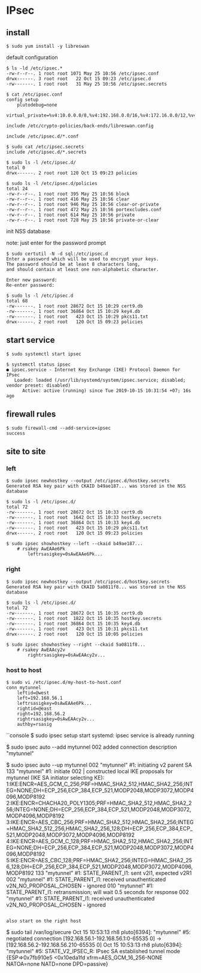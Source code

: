# IPsec

## install
```console
$ sudo yum install -y libreswan
```

default configuration

```console
$ ls -ld /etc/ipsec.*
-rw-r--r--. 1 root root 1071 May 25 10:56 /etc/ipsec.conf
drwx------. 3 root root   22 Oct 15 09:23 /etc/ipsec.d
-rw-------. 1 root root   31 May 25 10:56 /etc/ipsec.secrets

$ cat /etc/ipsec.conf
config setup
    plutodebug=none
    virtual_private=%v4:10.0.0.0/8,%v4:192.168.0.0/16,%v4:172.16.0.0/12,%v4:25.0.0.0/8,%v4:100.64.0.0/10,%v6:fd00::/8,%v6:fe80::/10

include /etc/crypto-policies/back-ends/libreswan.config

include /etc/ipsec.d/*.conf

$ sudo cat /etc/ipsec.secrets
include /etc/ipsec.d/*.secrets

$ sudo ls -l /etc/ipsec.d/
total 0
drwx------. 2 root root 120 Oct 15 09:23 policies

$ sudo ls -l /etc/ipsec.d/policies
total 24
-rw-r--r--. 1 root root 395 May 25 10:56 block
-rw-r--r--. 1 root root 416 May 25 10:56 clear
-rw-r--r--. 1 root root 946 May 25 10:56 clear-or-private
-rw-r--r--. 1 root root 472 May 25 10:56 portexcludes.conf
-rw-r--r--. 1 root root 614 May 25 10:56 private
-rw-r--r--. 1 root root 728 May 25 10:56 private-or-clear
```

init NSS database

note: just enter for the password prompt

```console
$ sudo certutil -N -d sql:/etc/ipsec.d
Enter a password which will be used to encrypt your keys.
The password should be at least 8 characters long,
and should contain at least one non-alphabetic character.

Enter new password:
Re-enter password:

$ sudo ls -l /etc/ipsec.d
total 68
-rw-------. 1 root root 28672 Oct 15 10:29 cert9.db
-rw-------. 1 root root 36864 Oct 15 10:29 key4.db
-rw-------. 1 root root   423 Oct 15 10:29 pkcs11.txt
drwx------. 2 root root   120 Oct 15 09:23 policies
```

## start service

```console
$ sudo systemctl start ipsec

$ systemctl status ipsec
● ipsec.service - Internet Key Exchange (IKE) Protocol Daemon for IPsec
   Loaded: loaded (/usr/lib/systemd/system/ipsec.service; disabled; vendor preset: disabled)
      Active: active (running) since Tue 2019-10-15 10:31:54 +07; 16s ago
```

## firewall rules

```console
$ sudo firewall-cmd --add-service=ipsec
success
```

## site to site

### left

```console
$ sudo ipsec newhostkey --output /etc/ipsec.d/hostkey.secrets
Generated RSA key pair with CKAID b49ae187... was stored in the NSS database

$ sudo ls -l /etc/ipsec.d/
total 72
-rw-------. 1 root root 28672 Oct 15 10:33 cert9.db
-rw-------. 1 root root  1642 Oct 15 10:33 hostkey.secrets
-rw-------. 1 root root 36864 Oct 15 10:33 key4.db
-rw-------. 1 root root   423 Oct 15 10:29 pkcs11.txt
drwx------. 2 root root   120 Oct 15 09:23 policies

$ sudo ipsec showhostkey --left --ckaid b49ae187...
    # rsakey AwEAAe6Pk
        leftrsasigkey=0sAwEAAe6Pk...
```

### right

```console
$ sudo ipsec newhostkey --output /etc/ipsec.d/hostkey.secrets
Generated RSA key pair with CKAID 5a0811f8... was stored in the NSS database

$ sudo ls -l /etc/ipsec.d/
total 72
-rw-------. 1 root root 28672 Oct 15 10:35 cert9.db
-rw-------. 1 root root  1822 Oct 15 10:35 hostkey.secrets
-rw-------. 1 root root 36864 Oct 15 10:35 key4.db
-rw-------. 1 root root   423 Oct 15 10:31 pkcs11.txt
drwx------. 2 root root   120 Oct 15 10:05 policies

$ sudo ipsec showhostkey --right --ckaid 5a0811f8...
    # rsakey AwEAAcy2v
        rightrsasigkey=0sAwEAAcy2v...
```

### host to host

```console
$ sudo vi /etc/ipsec.d/my-host-to-host.conf
conn mytunnel
    leftid=@west
    left=192.168.56.1
    leftrsasigkey=0sAwEAAe6Pk...
    rightid=@east
    right=192.168.56.2
    rightrsasigkey=0sAwEAAcy2v...
    authby=rsasig
```

``console
$ sudo ipsec setup start
systemd: ipsec service is already running

$ sudo ipsec auto --add mytunnel
002 added connection description "mytunnel"

$ sudo ipsec auto --up mytunnel
002 "mytunnel" #1: initiating v2 parent SA
133 "mytunnel" #1: initiate
002 | constructed local IKE proposals for mytunnel (IKE SA initiator selecting KE): 1:IKE:ENCR=AES_GCM_C_256;PRF=HMAC_SHA2_512,HMAC_SHA2_256;INTEG=NONE;DH=ECP_256,ECP_384,ECP_521,MODP2048,MODP3072,MODP4096,MODP8192 2:IKE:ENCR=CHACHA20_POLY1305;PRF=HMAC_SHA2_512,HMAC_SHA2_256;INTEG=NONE;DH=ECP_256,ECP_384,ECP_521,MODP2048,MODP3072,MODP4096,MODP8192 3:IKE:ENCR=AES_CBC_256;PRF=HMAC_SHA2_512,HMAC_SHA2_256;INTEG=HMAC_SHA2_512_256,HMAC_SHA2_256_128;DH=ECP_256,ECP_384,ECP_521,MODP2048,MODP3072,MODP4096,MODP8192 4:IKE:ENCR=AES_GCM_C_128;PRF=HMAC_SHA2_512,HMAC_SHA2_256;INTEG=NONE;DH=ECP_256,ECP_384,ECP_521,MODP2048,MODP3072,MODP4096,MODP8192 5:IKE:ENCR=AES_CBC_128;PRF=HMAC_SHA2_256;INTEG=HMAC_SHA2_256_128;DH=ECP_256,ECP_384,ECP_521,MODP2048,MODP3072,MODP4096,MODP8192
133 "mytunnel" #1: STATE_PARENT_I1: sent v2I1, expected v2R1
002 "mytunnel" #1: STATE_PARENT_I1: received unauthenticated v2N_NO_PROPOSAL_CHOSEN - ignored
010 "mytunnel" #1: STATE_PARENT_I1: retransmission; will wait 0.5 seconds for response
002 "mytunnel" #1: STATE_PARENT_I1: received unauthenticated v2N_NO_PROPOSAL_CHOSEN - ignored
```

also start on the right host

```
$ sudo tail /var/log/secure
Oct 15 10:53:13 rh8 pluto[6394]: "mytunnel" #5: negotiated connection [192.168.56.1-192.168.56.1:0-65535 0] -> [192.168.56.2-192.168.56.210-65535 0]
Oct 15 10:53:13 rh8 pluto[6394]: "mytunnel" #5: STATE_V2_IPSEC_R: IPsec SA established tunnel mode {ESP=>0x7fb910e5 <0x10eda1fd xfrm=AES_GCM_16_256-NONE NATOA=none NATD=none DPD=passive}
```
